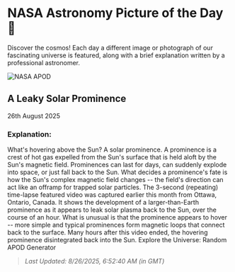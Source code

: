 
  # NASA Astronomy Picture of the Day 🌌

  Discover the cosmos! Each day a different image or photograph of our fascinating universe is featured, along with a brief explanation written by a professional astronomer.

![NASA APOD](undefined)

## A Leaky Solar Prominence

26th August 2025

### Explanation: 

What's hovering above the Sun?  A solar prominence. A prominence is a crest of hot gas expelled from the Sun's surface that is held aloft by the Sun's magnetic field.  Prominences can last for days, can suddenly explode into space, or just fall back to the Sun.  What decides a prominence's fate is how the Sun's complex magnetic field changes -- the field's direction can act like an offramp for trapped solar particles. The 3-second (repeating) time-lapse featured video was captured earlier this month from Ottawa, Ontario, Canada. It shows the development of a larger-than-Earth prominence as it appears to leak solar plasma back to the Sun, over the course of an hour. What is unusual is that the prominence appears to hover -- more simple and typical prominences form magnetic loops that connect back to the surface.  Many hours after this video ended, the hovering prominence disintegrated back into the Sun.    Explore the Universe: Random APOD Generator

> _Last Updated: 8/26/2025, 6:52:40 AM (in GMT)_
